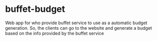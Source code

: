 # buffet-budget
Web app for who provide buffet service to use as a automatic budget generation. So, the clients can go to the website and generate a budget based on the info provided by the buffet service
